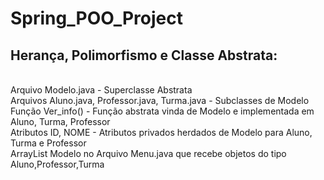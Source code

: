 # Spring_POO_Project

## Herança, Polimorfismo e Classe Abstrata:
  <br/>
  Arquivo Modelo.java  - Superclasse Abstrata
  <br/>
  Arquivos Aluno.java, Professor.java, Turma.java - Subclasses de Modelo
  <br/>
  Função Ver_info() - Função abstrata vinda de Modelo e implementada em Aluno, Turma, Professor
  <br/>
  Atributos ID, NOME - Atributos privados herdados de Modelo para Aluno, Turma e Professor
  <br/>
  ArrayList Modelo no Arquivo Menu.java que recebe objetos do tipo Aluno,Professor,Turma
